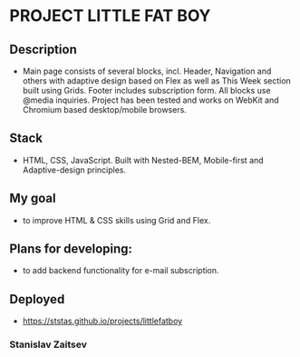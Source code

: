 # PROJECT LITTLE FAT BOY

## Description
  * Main page consists of several blocks, incl. Header, Navigation and others with adaptive design based on Flex as well as This Week section   built using Grids. Footer includes subscription form. All blocks use @media inquiries. Project has been tested and works on WebKit and Chromium based desktop/mobile browsers.

## Stack
 * HTML, CSS, JavaScript. Built with Nested-BEM, Mobile-first and Adaptive-design principles.

## My goal
 * to improve HTML & CSS skills using Grid and Flex.

## Plans for developing:  
* to add backend functionality for e-mail subscription.

## Deployed
 * https://ststas.github.io/projects/littlefatboy

### Stanislav Zaitsev 
